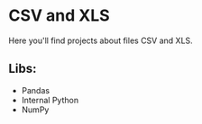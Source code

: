 # CSV and XLS

Here you'll find projects about files CSV and XLS.

## Libs:

- Pandas
- Internal Python
- NumPy

